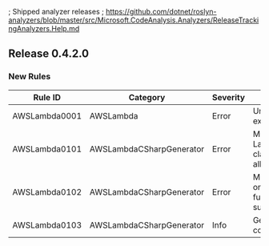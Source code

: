 ; Shipped analyzer releases
; https://github.com/dotnet/roslyn-analyzers/blob/master/src/Microsoft.CodeAnalysis.Analyzers/ReleaseTrackingAnalyzers.Help.md

## Release 0.4.2.0

### New Rules

Rule ID | Category | Severity | Notes
--------|----------|----------|-------
AWSLambda0001 | AWSLambda | Error | Unhandled exception
AWSLambda0101 | AWSLambdaCSharpGenerator | Error | Multiple LambdaStartup classes not allowed
AWSLambda0102 | AWSLambdaCSharpGenerator | Error | Multiple events on Lambda function not supported
AWSLambda0103 | AWSLambdaCSharpGenerator | Info | Generated code
